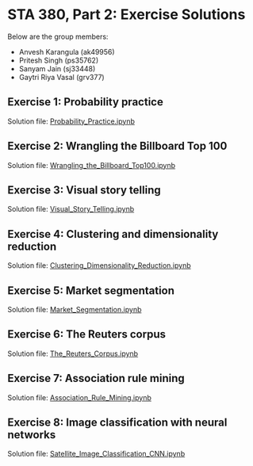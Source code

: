 # STA 380, Part 2: Exercise Solutions

Below are the group members:
- Anvesh Karangula (ak49956)
- Pritesh Singh (ps35762)
- Sanyam Jain (sj33448)
- Gaytri Riya Vasal (grv377)
## Exercise 1:  Probability practice

Solution file: [Probability_Practice.ipynb](/Probability_Practice.ipynb)

## Exercise 2:  Wrangling the Billboard Top 100

Solution file: [Wrangling_the_Billboard_Top100.ipynb](/Wrangling_Billboard.ipynb)

## Exercise 3:  Visual story telling

Solution file: [Visual_Story_Telling.ipynb](/Visual_Story_Telling.ipynb)

## Exercise 4:  Clustering and dimensionality reduction

Solution file: [Clustering_Dimensionality_Reduction.ipynb](/Clustering.ipynb)

## Exercise 5:  Market segmentation

Solution file: [Market_Segmentation.ipynb](/Market_Segmentation.ipynb)

## Exercise 6:  The Reuters corpus 

Solution file: [The_Reuters_Corpus.ipynb](/Reuters_Corpus_.ipynb)

## Exercise 7:  Association rule mining

Solution file: [Association_Rule_Mining.ipynb](/Groceries/groceries.R)

## Exercise 8:  Image classification with neural networks 

Solution file: [Satellite_Image_Classification_CNN.ipynb](/Satellite_Image_Classification.ipynb)
